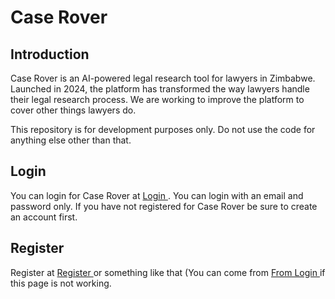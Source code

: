 # Case Rover

## Introduction

Case Rover is an AI-powered legal research tool for lawyers in Zimbabwe. Launched in 2024, the platform has transformed the way lawyers handle their legal research process. We are working to improve the platform to cover other things lawyers do.

This repository is for development purposes only. Do not use the code for anything else other than that.

## Login
You can login for Case Rover at [ Login ]( caserover.co.zw/login ) . You can login with an email and password only. If you have not registered for Case Rover be sure to create an account first.

## Register
Register at [ Register ]( caserover.co.zw/register ) or something like that (You can come from [ From Login ]( caserover.co.zw/login ) if this page is not working.
